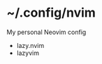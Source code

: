 <!--# 💤 LazyVim-->
<!---->
<!--A starter template for [LazyVim](https://github.com/LazyVim/LazyVim).-->
<!--Refer to the [documentation](https://lazyvim.github.io/installation) to get started.-->

# ~/.config/nvim

My personal Neovim config

- lazy.nvim
- lazyvim
